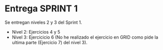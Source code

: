 # Entrega SPRINT 1
Se entregan niveles 2 y 3 del Sprint 1.
* Nivel 2: Ejercicios 4 y 5
* Nivel 3: Ejercicicio 6
(No he realizado el ejercicio en GRID como pide la ultima parte (Ejercicio 7) del nivel 3).

